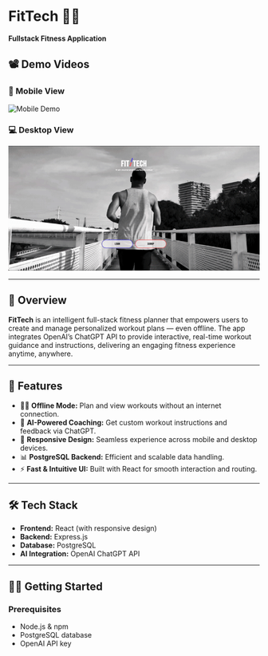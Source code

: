 # FitTech 🏋️‍♂️

**Fullstack Fitness Application**

## 📽️ Demo Videos

### 📱 Mobile View

![Mobile Demo](public/gif/mobile.gif)

### 💻 Desktop View

![Desktop Demo](public/gif/desktop.gif)

---

## 🧠 Overview

**FitTech** is an intelligent full-stack fitness planner that empowers users to create and manage personalized workout plans — even offline. The app integrates OpenAI’s ChatGPT API to provide interactive, real-time workout guidance and instructions, delivering an engaging fitness experience anytime, anywhere.

---

## 🚀 Features

- 🧘‍♂️ **Offline Mode:** Plan and view workouts without an internet connection.
- 💬 **AI-Powered Coaching:** Get custom workout instructions and feedback via ChatGPT.
- 📱 **Responsive Design:** Seamless experience across mobile and desktop devices.
- 📊 **PostgreSQL Backend:** Efficient and scalable data handling.
- ⚡ **Fast & Intuitive UI:** Built with React for smooth interaction and routing.

---

## 🛠️ Tech Stack

- **Frontend:** React (with responsive design)
- **Backend:** Express.js
- **Database:** PostgreSQL
- **AI Integration:** OpenAI ChatGPT API

---

## 🧑‍💻 Getting Started

### Prerequisites

- Node.js & npm
- PostgreSQL database
- OpenAI API key
